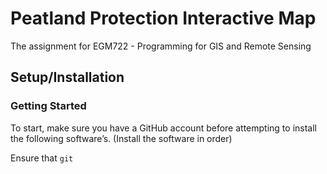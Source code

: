 # Peatland Protection Interactive Map
The assignment for EGM722 -  Programming for GIS and Remote Sensing

## Setup/Installation 

### Getting Started
To start, make sure you have a GitHub account before attempting  to install the following software’s. 
(Install the software in order)

Ensure that `git`  